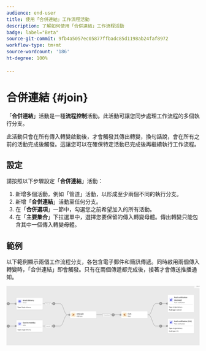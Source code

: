 ```yaml
---
audience: end-user
title: 使用「合併連結」工作流程活動
description: 了解如何使用「合併連結」工作流程活動
badge: label="Beta"
source-git-commit: 9fb4a5057ec05877ffbadc85d1198ab24faf8972
workflow-type: tm+mt
source-wordcount: '186'
ht-degree: 100%

---
```



# 合併連結 {#join}

「**合併連結**」活動是一種&#x200B;**流程控制**&#x200B;活動。此活動可讓您同步處理工作流程的多個執行分支。

此活動只會在所有傳入轉變啟動後，才會觸發其傳出轉變，換句話說，會在所有之前的活動完成後觸發。這讓您可以在確保特定活動已完成後再繼續執行工作流程。

## 設定

請按照以下步驟設定「**合併連結**」活動：

1. 新增多個活動，例如「管道」活動，以形成至少兩個不同的執行分支。
1. 新增「**合併連結**」活動至任何分支。
1. 在「**合併選項**」一節中，勾選您之前希望加入的所有活動。
1. 在「**主要集合**」下拉選單中，選擇您要保留的傳入轉變母體。傳出轉變只能包含其中一個傳入轉變母體。

## 範例

以下範例顯示兩個工作流程分支，各包含電子郵件和簡訊傳遞。同時啟用兩個傳入轉變時，「合併連結」即會觸發。只有在兩個傳遞都完成後，接著才會傳送推播通知。

![](../assets/workflow-andjoin-example.png)